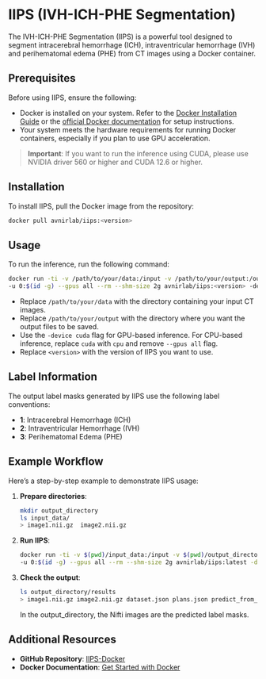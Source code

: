# IIPS (IVH-ICH-PHE Segmentation)

The IVH-ICH-PHE Segmentation (IIPS) is a powerful tool designed to segment intracerebral hemorrhage (ICH), intraventricular hemorrhage (IVH) and perihematomal edema (PHE) from CT images using a Docker container.

## Prerequisites

Before using IIPS, ensure the following:

- Docker is installed on your system. Refer to the [Docker Installation Guide](../docker.md) or the [official Docker documentation](https://docs.docker.com/get-docker/) for setup instructions.
- Your system meets the hardware requirements for running Docker containers, especially if you plan to use GPU acceleration.

> **Important**: If you want to run the inference using CUDA, please use NVIDIA driver 560 or higher and CUDA 12.6 or higher.

## Installation

To install IIPS, pull the Docker image from the repository:

```bash
docker pull avnirlab/iips:<version>
```

## Usage

To run the inference, run the following command:

```bash
docker run -ti -v /path/to/your/data:/input -v /path/to/your/output:/output \
-u 0:$(id -g) --gpus all --rm --shm-size 2g avnirlab/iips:<version> -device cuda
```

  - Replace `/path/to/your/data` with the directory containing your input CT images.
  - Replace `/path/to/your/output` with the directory where you want the output files to be saved.
  - Use the `-device cuda` flag for GPU-based inference. For CPU-based inference, replace `cuda` with `cpu` and remove `--gpus all` flag.
  - Replace `<version>` with the version of IIPS you want to use.

## Label Information

The output label masks generated by IIPS use the following label conventions:

- **1**: Intracerebral Hemorrhage (ICH)
- **2**: Intraventricular Hemorrhage (IVH)
- **3**: Perihematomal Edema (PHE)

## Example Workflow

Here’s a step-by-step example to demonstrate IIPS usage:

1. **Prepare directories**:

    ```bash
    mkdir output_directory
    ls input_data/
    > image1.nii.gz  image2.nii.gz
    ```

2. **Run IIPS**:

    ```bash
    docker run -ti -v $(pwd)/input_data:/input -v $(pwd)/output_directory:/output \
    -u 0:$(id -g) --gpus all --rm --shm-size 2g avnirlab/iips:latest -device cuda
    ```

3. **Check the output**:

    ```bash
    ls output_directory/results
    > image1.nii.gz image2.nii.gz dataset.json plans.json predict_from_raw_data_args.json
    ```

    In the output_directory, the Nifti images are the predicted label masks.

## Additional Resources

- **GitHub Repository**: [IIPS-Docker](https://github.com/llgneuroresearch/IIPS-Docker)
- **Docker Documentation**: [Get Started with Docker](https://docs.docker.com/get-started/)